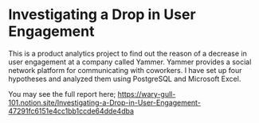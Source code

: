 # Investigating a Drop in User Engagement

This is a product analytics project to find out the reason of a decrease in user engagement at a company called Yammer.
Yammer provides a social network platform for communicating with coworkers. I have set up four hypotheses and analyzed them using PostgreSQL and Microsoft Excel.

You may see the full report here; https://wary-gull-101.notion.site/Investigating-a-Drop-in-User-Engagement-47291fc6151e4cc1bb1ccde64dde4dba
